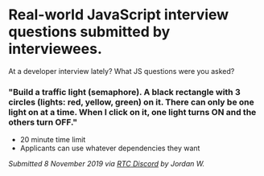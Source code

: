 # Real-world JavaScript interview questions submitted by interviewees.

At a developer interview lately? What JS questions were you asked? 


### "Build a traffic light (semaphore). A black rectangle with 3 circles (lights: red, yellow, green) on it. There can only be one light on at a time. When I click on it, one light turns ON and the others turn OFF."
- 20 minute time limit
- Applicants can use whatever dependencies they want

_Submitted 8 November 2019 via [RTC Discord](https://discord.gg/68yMWzV) by Jordan W._
